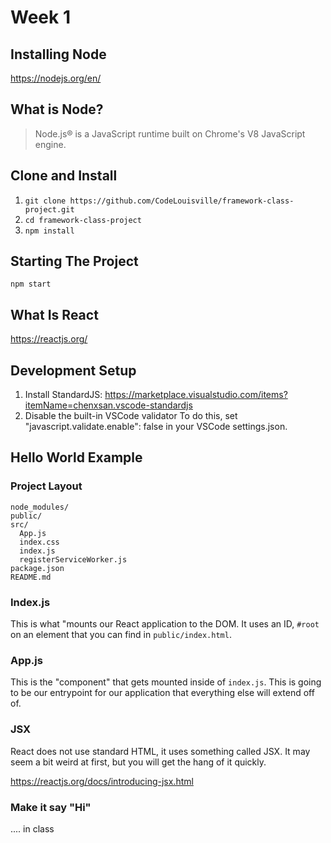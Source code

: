 # Week 1

## Installing Node
<https://nodejs.org/en/>

## What is Node?
> Node.js® is a JavaScript runtime built on Chrome's V8 JavaScript engine.

## Clone and Install
1. `git clone https://github.com/CodeLouisville/framework-class-project.git`
2. `cd framework-class-project`
3. `npm install`

## Starting The Project
`npm start`

## What Is React
https://reactjs.org/

## Development Setup
1. Install StandardJS: <https://marketplace.visualstudio.com/items?itemName=chenxsan.vscode-standardjs>
2. Disable the built-in VSCode validator To do this, set "javascript.validate.enable": false in your VSCode settings.json.



## Hello World Example

### Project Layout
```
node_modules/
public/
src/
  App.js
  index.css
  index.js
  registerServiceWorker.js
package.json
README.md
```

### Index.js
This is what "mounts our React application to the DOM. It uses an ID, `#root` on an element that you can find in `public/index.html`.

### App.js
This is the "component" that gets mounted inside of `index.js`. This is going to be our entrypoint for our application that everything else will extend off of.

### JSX
React does not use standard HTML, it uses something called JSX. It may seem a bit weird at first, but you will get the hang of it quickly.

<https://reactjs.org/docs/introducing-jsx.html>

### Make it say "Hi"
.... in class
